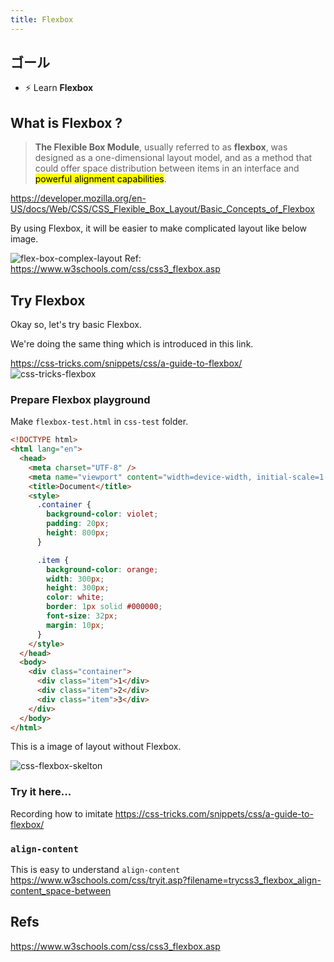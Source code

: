 ```yaml
---
title: Flexbox
---
```


## ゴール
- ⚡ Learn **Flexbox**

## What is Flexbox ?
> **The Flexible Box Module**, usually referred to as **flexbox**, was designed as a one-dimensional layout model, and as a method that could offer space distribution between items in an interface and <mark>powerful alignment capabilities</mark>.

https://developer.mozilla.org/en-US/docs/Web/CSS/CSS_Flexible_Box_Layout/Basic_Concepts_of_Flexbox

By using Flexbox, it will be easier to make complicated layout like below image.

![flex-box-complex-layout](https://storage.googleapis.com/coderhackers-assets/docs/img/2020-04-28-22-07-10.png)
Ref: https://www.w3schools.com/css/css3_flexbox.asp


## Try Flexbox
Okay so, let's try basic Flexbox.

We're doing the same thing which is introduced in this link.

https://css-tricks.com/snippets/css/a-guide-to-flexbox/
![css-tricks-flexbox](https://storage.googleapis.com/coderhackers-assets/docs/img/2020-04-29-01-24-56.png)

### Prepare Flexbox playground

Make `flexbox-test.html` in `css-test` folder.


```html title="flexbox-test.html"
<!DOCTYPE html>
<html lang="en">
  <head>
    <meta charset="UTF-8" />
    <meta name="viewport" content="width=device-width, initial-scale=1.0" />
    <title>Document</title>
    <style>
      .container {
        background-color: violet;
        padding: 20px;
        height: 800px;
      }

      .item {
        background-color: orange;
        width: 300px;
        height: 300px;
        color: white;
        border: 1px solid #000000;
        font-size: 32px;
        margin: 10px;
      }
    </style>
  </head>
  <body>
    <div class="container">
      <div class="item">1</div>
      <div class="item">2</div>
      <div class="item">3</div>
    </div>
  </body>
</html>
```

This is a image of layout without Flexbox.

![css-flexbox-skelton](https://storage.googleapis.com/coderhackers-assets/docs/img/2020-04-29-01-09-01.png)


### Try it here...
Recording how to imitate https://css-tricks.com/snippets/css/a-guide-to-flexbox/

### `align-content`
This is easy to understand `align-content`
https://www.w3schools.com/css/tryit.asp?filename=trycss3_flexbox_align-content_space-between

## Refs
https://www.w3schools.com/css/css3_flexbox.asp
